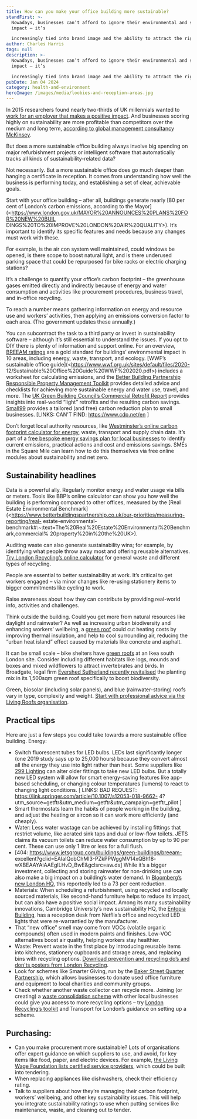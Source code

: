 ```yaml
---
title: How can you make your office building more sustainable?
standFirst: >-
  Nowadays, businesses can’t afford to ignore their environmental and social
  impact – it’s

  increasingly tied into brand image and the ability to attract the right people.
author: Charles Harris
tags: null
description: >-
  Nowadays, businesses can’t afford to ignore their environmental and social
  impact – it’s

  increasingly tied into brand image and the ability to attract the right people.
pubDate: Jan 04 2024
category: health-and-environment
heroImage: /images/media/loobies-and-reception-areas.jpg
---
```

In 2015 researchers found nearly two-thirds of UK millennials wanted to [work for an
employer that makes a positive impact](https://www.theguardian.com/sustainable-business/2015/may/05/millennials-employment-employers-values-ethics-job). And businesses scoring highly on sustainability are
more profitable than competitors over the medium and long term, [according to global
management consultancy McKinsey](https://www.mckinsey.com/~/media/McKinsey/Business%20Functions/Sustainability/Our%20Insights/Profits%20with%20purpose/Profits%20with%20Purpose.ashx).

But does a more sustainable office building always involve big spending on major
refurbishment projects or intelligent software that automatically tracks all kinds of
sustainability-related data?

Not necessarily. But a more sustainable office does go much deeper than hanging a
certificate in reception. It comes from understanding how well the business is performing
today, and establishing a set of clear, achievable goals.

Start with your office building – after all, buildings generate nearly \[80 per cent of London’s
carbon emissions, according to the Mayor](<https://www.london.gov.uk/MAYOR%20ANNOUNCES%20PLANS%20FOR%20NEW%20BUIL
DINGS%20TO%20IMPROVE%20LONDON%20AIR%20QUALITY>). It’s important to identify its specific features and
needs because any changes must work with these.

For example, is the air con system well maintained, could windows be opened, is there scope to boost natural light, and is there underused parking space that could be repurposed for bike racks or electric
charging stations?

It’s a challenge to quantify your office’s carbon footprint – the greenhouse gases emitted
directly and indirectly because of energy and water consumption and activities like
procurement procedures, business travel, and in-office recycling.

To reach a number means gathering information on energy and resource use and workers’
activities, then applying an emissions conversion factor to each area. (The government
updates these annually.)

You can subcontract the task to a third party or invest in sustainability software – although
it’s still essential to understand the issues. If you opt to DIY there is plenty of information
and support online. For an overview, [BREEAM ratings](https://bregroup.com/products/breeam/) are a gold standard for buildings’
environmental impact in 10 areas, including energy, waste, transport, and ecology.
\[WWF’s sustainable office guide](<https://www.wwf.org.uk/sites/default/files/2020-
12/Sustainable%20Office%20Guide%20WWF%202020.pdf>) includes a worksheet for calculating emissions, and the
[Better Building Partnership Responsible Property Management Toolkit](https://www.betterbuildingspartnership.co.uk/toolkits) provides detailed
advice and checklists for achieving more sustainable energy and water use, travel, and
more. The [UK Green Building Council’s Commercial Retrofit Report](https://ukgbc.org/wp-content/uploads/2022/05/Commercial-Retrofit-Report.pdf) provides insights into
real-world “light” retrofits and the resulting carbon savings. [Small99](https://small99.co.uk/) provides a tailored (and
free) carbon reduction plan to small businesses.
\[LINKS:
CAN'T FIND: https://www.cdp.net/en
 ]

Don’t forget local authority resources, like [Westminster’s online carbon footprint calculator
for energy](https://www.westminster.gov.uk/businesses/support-schemes-businesses/energy-saving-westminster-businesses), waste, transport and supply chain data. It’s part of a [free bespoke energy savings
plan for local businesses](https://www.cityoflondon.gov.uk/services/environmental-health/climate-action/climate-action-projects/working-with-smes-through-heart-of-the-city) to identify current emissions, practical actions and cost and
emissions savings. SMEs in the Square Mile can learn how to do this themselves via free
online modules about sustainability and net zero.

## Sustainability headlines

Data is a powerful ally. Regularly monitor energy and water usage via bills or meters. Tools
like BBP’s online calculator can show you how well the building is performing compared to
other offices, measured by the \[Real Estate Environmental Benchmark](<https://www.betterbuildingspartnership.co.uk/our-priorities/measuring-reporting/real-
estate-environmental-
benchmark#:~:text=The%20Real%20Estate%20Environmental%20Benchmark,commercial%
20property%20in%20the%20UK>).

Auditing waste can also generate sustainability wins; for example, by identifying what
people throw away most and offering reusable alternatives. [Try London Recycling’s online
calculator](https://londonrecycles.co.uk/business/calculator/) for general waste and different types of recycling.

People are essential to better sustainability at work. It’s critical to get workers engaged –
via minor changes like re-using stationery items to bigger commitments like cycling to work.

Raise awareness about how they can contribute by providing real-world info, activities and
challenges.

Think outside the building. Could you get more from natural resources like daylight and
rainwater? As well as increasing urban biodiversity and enhancing workers’ wellbeing, a
[green roof](https://greenrooftraining.com/) could cut heating costs by improving thermal insulation, and help to cool
surrounding air, reducing the “urban heat island” effect caused by materials like concrete
and asphalt.

It can be small scale – bike shelters have [green roofs](https://www.betterbuildingspartnership.co.uk/green-roofs-central-london) at an Ikea south London site. Consider
including different habitats like logs, mounds and boxes and mixed wildflowers to attract
invertebrates and birds. In Broadgate, legal firm [Evershed Sutherland recently revitalised](https://londongardenstrust.org/log2023/eversheds-sutherland-booklet-june-2023.pdf)
the planting mix in its 1,500sqm green roof specifically to boost biodiversity.

Green, biosolar (including solar panels), and blue (rainwater-storing) roofs vary in type,
complexity and weight. [Start with professional advice via the Living Roofs organisation](https://livingroofs.org/small-green-roofs-green-roof-shelters/).

## Practical tips

Here are just a few steps you could take towards a more sustainable office building.
Energy:

* Switch fluorescent tubes for LED bulbs. LEDs last significantly longer (one 2019 study
  says up to 25,000 hours) because they convert almost all the energy they use into
  light rather than heat. Some suppliers like [299 Lighting](https://www.299lighting.co.uk/en/energy-efficient-lighting) can alter older fittings to take
  new LED bulbs. But a totally new LED system will allow for smart energy-saving
  features like app-based scheduling, or changing colour temperatures (lumens) to
  react to changing light conditions.
  \[ LINKS:
  BAD REQUEST: https://link.springer.com/article/10.1007/s12053-018-9662-
  4?utm_source=getftr&amp;utm_medium=getftr&amp;utm_campaign=getftr_pilot
   ]
* Smart thermostats learn the habits of people working in the building, and adjust the
  heating or aircon so it can work more efficiently (and cheaply).
* Water: Less water wastage can be achieved by installing fittings that restrict volume, like aerated sink taps and dual or low-flow toilets. JETS claims its vacuum toilets can reduce water consumption by up to 90 per cent. These can use only 1 litre or less for
  a full flush.
* \[404: https://www.jetsgroup.com/buildings/green-buildings/breeam-
  excellent?gclid=EAIaIQobChMI3-PZkPPWggMV14xQBh18-
  wXBEAAYAiAAEgILHvD_BwE&amp;gclsrc=aw.ds]
  While it’s a bigger investment, collecting and storing rainwater for non-drinking use
  can also make a big impact on a building’s water demand. In [Bloomberg’s new
  London HQ](https://www.aqua-lity.co.uk/5757/london-bloomberg-hq), this reportedly led to a 73 per cent reduction.
* Materials: When scheduling a refurbishment, using recycled and locally sourced materials, like
  second-hand furniture helps to reduce its impact, but can also have a positive social
  impact. Among its many sustainability innovations, Cambridge University’s new
  sustainability HQ, the [Entopia Building](https://www.cisl.cam.ac.uk/about/entopia-building), has a reception desk from Netflix’s office and
  recycled LED lights that were re-warrantied by the manufacturer.
* That “new office” smell may come from VOCs (volatile organic compounds) often
  used in modern paints and finishes. Low-VOC alternatives boost air quality, helping
  workers stay healthier.
* Waste: Prevent waste in the first place by introducing reusable items into kitchens,
  stationery cupboards and storage areas, and replacing bins with recycling options.
  [Download prevention and recycling do’s and don'ts posters from London Recycling](https://londonrecycles.co.uk/business/toolkits-resources/).
* Look for schemes like Smarter Giving, run by the [Baker Street Quarter Partnership](https://bakerstreetq.co.uk/news-and-whats-on/news-archives/unwanted-office-furniture/#:~:text=Is%20your%20office%20or%20business,local%20charities%20and%20community%20groups),
  which allows businesses to donate used office furniture and equipment to local
  charities and community groups.
* Check whether another waste collector can recycle more. Joining (or creating) a
  [waste consolidation scheme](https://content.tfl.gov.uk/wasteconsolidation.pdf) with other local businesses could give you access to
  more recycling options – try [London Recycling’s toolkit](https://londonrecycles.co.uk/business/toolkits-resources/waste-consolidation/) and Transport for London’s
  guidance on setting up a scheme.

## Purchasing:

* Can you make procurement more sustainable? Lots of organisations offer expert
  guidance on which suppliers to use, and avoid, for key items like food, paper, and
  electric devices. For example, [the Living Wage Foundation lists certified service
  providers](https://www.livingwage.org.uk/accredited-living-wage-employers), which could be built into tendering.
* When replacing appliances like dishwashers, check their efficiency rating.
* Talk to suppliers about how they’re managing their carbon footprint, workers’
  wellbeing, and other key sustainability issues. This will help you integrate
  sustainability ratings to use when putting services like maintenance, waste, and
  cleaning out to tender.